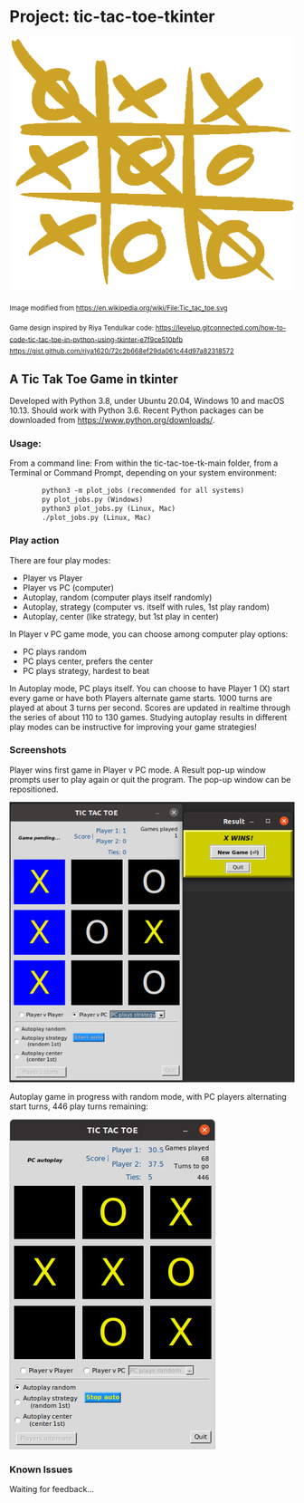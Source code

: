 # Project: tic-tac-toe-tkinter

![tic_tac_logo](images/Tic_tac_toe.png)

<sub>Image modified from https://en.wikipedia.org/wiki/File:Tic_tac_toe.svg</sub>

<sub>Game design inspired by Riya Tendulkar code:
https://levelup.gitconnected.com/how-to-code-tic-tac-toe-in-python-using-tkinter-e7f9ce510bfb
https://gist.github.com/riya1620/72c2b668ef29da061c44d97a82318572
</sub>

## A Tic Tak Toe Game in tkinter

Developed with Python 3.8, under Ubuntu 20.04, Windows 10 and macOS 10.13. Should work with Python 3.6.
Recent Python packages can be downloaded from https://www.python.org/downloads/.

### Usage: 
From a command line:
From within the tic-tac-toe-tk-main folder, from a Terminal or Command Prompt, depending on your system environment:


            python3 -m plot_jobs (recommended for all systems)
            py plot_jobs.py (Windows)
            python3 plot_jobs.py (Linux, Mac)
            ./plot_jobs.py (Linux, Mac)


### Play action
There are four play modes:
- Player vs Player
- Player vs PC (computer)
- Autoplay, random (computer plays itself randomly)
- Autoplay, strategy (computer vs. itself with rules, 1st play random)
- Autoplay, center (like strategy, but 1st play in center)

In Player v PC game mode, you can choose among computer play options:
- PC plays random
- PC plays center, prefers the center
- PC plays strategy, hardest to beat

In Autoplay mode, PC plays itself. You can choose to have Player 1 (X) start every game or have both Players alternate game starts. 1000 turns are played at about 3 turns per second. Scores are updated in realtime through the series of about 110 to 130 games. Studying autoplay results in different play modes can be instructive for improving your game strategies!

### Screenshots

Player wins first game in Player v PC mode. A Result pop-up window prompts user to play again or quit the program. The pop-up window can be repositioned.

![pvpc-game](images/X_wins_PvPC.png)

Autoplay game in progress with random mode, with PC players alternating start turns, 446 play turns remaining:

![autoplay-game](images/autoplay.png)

### Known Issues
Waiting for feedback...
